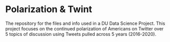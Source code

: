 # Polarization & Twint

The repository for the files and info used in a DU Data Science Project. This project focuses on the continued polarization of Americans on Twitter over 5 topics of discussion using Tweets pulled across 5 years (2016-2020).


